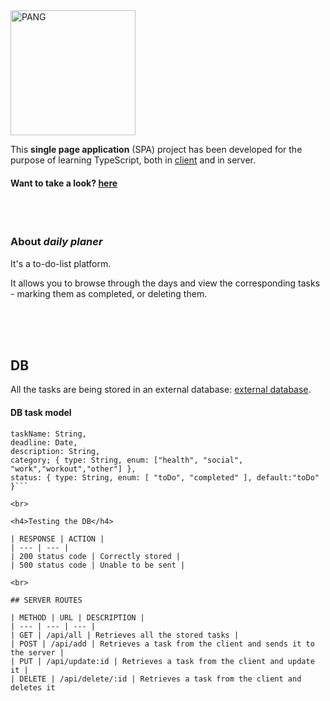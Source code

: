 <img src="https://res.cloudinary.com/clarapardo/image/upload/v1656966557/daily_planer_woj7pg.png" alt="PANG" width="200px"/>


 <br>

This **single page application** (SPA) project has been developed for the purpose of learning TypeScript, both in [client](https://github.com/clarapardo/dailyPlaner-with-TS_client) and in server. 

#### Want to take a look? [here](https://dailyplaner.netlify.app/)

<br><br>


### About *daily planer*
<p>It's a to-do-list platform.</p>
It allows you to browse through the days and view the corresponding tasks - marking them as completed, or deleting them.



<br><br><br>



## DB
All the tasks are being stored in an external database: [external database](https://tasksplaner.herokuapp.com/).

<h4>DB task model</h4>

```
taskName: String,
deadline: Date,
description: String,
category; { type: String, enum: ["health", "social", "work","workout","other"] },
status: { type: String, enum: [ "toDo", "completed" ], default:"toDo" }```

<br>

<h4>Testing the DB</h4>

| RESPONSE | ACTION |
| --- | --- |
| 200 status code | Correctly stored |
| 500 status code | Unable to be sent |

<br>

## SERVER ROUTES

| METHOD | URL | DESCRIPTION |
| --- | --- | --- |
| GET | /api/all | Retrieves all the stored tasks |
| POST | /api/add | Retrieves a task from the client and sends it to the server |
| PUT | /api/update:id | Retrieves a task from the client and update it |
| DELETE | /api/delete/:id | Retrieves a task from the client and deletes it

